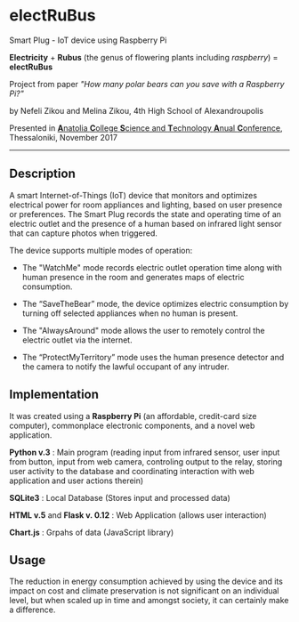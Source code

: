 # electRuBus
Smart Plug - IoT device using Raspberry Pi 

**Electricity** + **Rubus** (the genus of flowering plants including *raspberry*) = **electRuBus**

Project from paper *"How many polar bears can you save with a Raspberry Pi?"*

by Nefeli Zikou and Melina Zikou, 4th High School of Alexandroupolis

Presented in [**A**natolia **C**ollege **S**cience and **T**echnology **A**nual **C**onference](http://www.acstac.gr/), Thessaloniki, November 2017
 
___
## Description
A smart Internet-of-Things (IoT) device that monitors and optimizes electrical power for room appliances and lighting, based on user presence or preferences. 
The Smart Plug records the state and operating time of an electric outlet and the presence of a human based on infrared light sensor that can capture photos when triggered. 
   
  
   
The device supports multiple modes of operation:

  * The "WatchMe" mode records electric outlet operation time along with human 
    presence in the room and generates maps of electric consumption.
 
  * The “SaveTheBear” mode, the device optimizes electric consumption by turning off selected appliances 
    when no human is present. 

  * The "AlwaysAround" mode allows the user to remotely control 
     the electric outlet via the internet. 

  * The “ProtectMyTerritory” mode uses the human presence detector and the camera to 
    notify the lawful occupant of any intruder. 

## Implementation 
It was created using a **Raspberry Pi** (an affordable, credit-card size computer), commonplace electronic components, and a novel web application.

**Python v.3** : Main program (reading input from infrared sensor, user input from button, input from web camera, controling output to the relay, storing user activity to the database and coordinating interaction with web application and user actions therein)

**SQLite3** : Local Database (Stores input and processed data)

**HTML v.5**  and **Flask v. 0.12** : Web Application (allows user interaction)

**Chart.js** : Grpahs of data (JavaScript library)

## Usage
The reduction in energy consumption achieved by using the device and its impact on cost and climate preservation is not significant on an individual level, but when scaled up in time and amongst society, it can certainly make a difference. 
 
